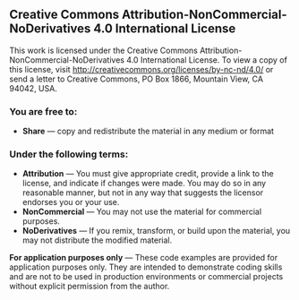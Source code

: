 ## Creative Commons Attribution-NonCommercial-NoDerivatives 4.0 International License

This work is licensed under the Creative Commons Attribution-NonCommercial-NoDerivatives 4.0 International License. To view a copy of this license, visit http://creativecommons.org/licenses/by-nc-nd/4.0/ or send a letter to Creative Commons, PO Box 1866, Mountain View, CA 94042, USA.

### You are free to:

- **Share** — copy and redistribute the material in any medium or format

### Under the following terms:

- **Attribution** — You must give appropriate credit, provide a link to the license, and indicate if changes were made. You may do so in any reasonable manner, but not in any way that suggests the licensor endorses you or your use.
- **NonCommercial** — You may not use the material for commercial purposes.
- **NoDerivatives** — If you remix, transform, or build upon the material, you may not distribute the modified material.

**For application purposes only** — These code examples are provided for application purposes only. They are intended to demonstrate coding skills and are not to be used in production environments or commercial projects without explicit permission from the author.
